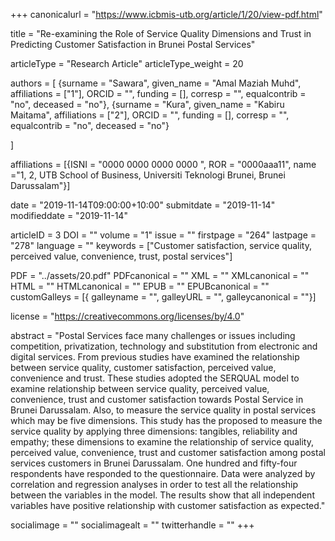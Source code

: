 +++
canonicalurl = "https://www.icbmis-utb.org/article/1/20/view-pdf.html"

title = "Re-examining the Role of Service Quality Dimensions and Trust in Predicting Customer Satisfaction in Brunei Postal Services"

articleType = "Research Article"
articleType_weight = 20

authors = [
  {surname = "Sawara",  given_name = "Amal Maziah Muhd",  affiliations = ["1"],  ORCID = "", funding = [], corresp = "", equalcontrib = "no", deceased = "no"},
  {surname = "Kura",  given_name = "Kabiru Maitama",  affiliations = ["2"],  ORCID = "", funding = [], corresp = "", equalcontrib = "no", deceased = "no"}
  
]

affiliations = [{ISNI = "0000 0000 0000 0000 ", ROR = "0000aaa11", name ="1, 2, UTB School of Business, Universiti Teknologi Brunei, Brunei Darussalam"}]

date = "2019-11-14T09:00:00+10:00"
submitdate = "2019-11-14"
modifieddate = "2019-11-14"

articleID = 3
DOI = ""
volume = "1"
issue = ""
firstpage = "264"
lastpage = "278"
language = ""
keywords = ["Customer satisfaction,  service quality, perceived value, convenience, trust, postal services"]


PDF = "../assets/20.pdf"
PDFcanonical = ""
XML = ""
XMLcanonical = ""
HTML = ""
HTMLcanonical = ""
EPUB = ""
EPUBcanonical = ""
customGalleys = [{ galleyname = "", galleyURL = "", galleycanonical = ""}]

license = "https://creativecommons.org/licenses/by/4.0"

abstract = "Postal Services face many challenges or issues including competition, privatization, technology and substitution from electronic and digital services. From previous studies have examined the relationship between service quality, customer satisfaction, perceived value, convenience and trust. These studies adopted the SERQUAL model to examine relationship between service quality, perceived value, convenience, trust and customer satisfaction towards Postal Service in Brunei Darussalam. Also, to measure the service quality in postal services which may be five dimensions. This study has the proposed to measure the service quality by applying three dimensions: tangibles, reliability and empathy; these dimensions to examine the relationship of service quality, perceived value, convenience, trust and customer satisfaction among postal services customers in Brunei Darussalam. One hundred and fifty-four respondents have responded to the questionnaire. Data were analyzed by correlation and regression analyses in order to test all the relationship between the variables in the model. The results show that all independent variables have positive relationship with customer satisfaction as expected."


socialimage = ""
socialimagealt = ""
twitterhandle = ""
+++

